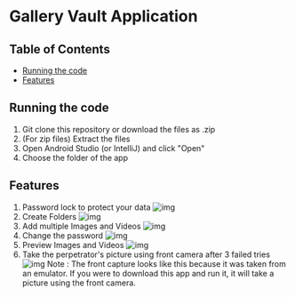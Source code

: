 # Gallery Vault Application

## Table of Contents
* [Running the code](#running-the-code)
* [Features](#features)


## Running the code
1. Git clone this repository or download the files as .zip
2. (For zip files) Extract the files
3. Open Android Studio (or IntelliJ) and click "Open"
4. Choose the folder of the app 

## Features
1. Password lock to protect your data
![img](https://github.com/sesiliafenina/gallery-vault/blob/images/change_password.JPG)
2. Create Folders
![img](https://github.com/sesiliafenina/gallery-vault/blob/images/create_album.JPG)
3. Add multiple Images and Videos
![img](https://github.com/sesiliafenina/gallery-vault/blob/images/add_images_videos.JPG)
4. Change the password
![img](https://github.com/sesiliafenina/gallery-vault/blob/images/change_password.JPG)
5. Preview Images and Videos
![img](https://github.com/sesiliafenina/gallery-vault/blob/images/preview_videos.JPG)
6. Take the perpetrator's picture using front camera after 3 failed tries
![img](https://github.com/sesiliafenina/gallery-vault/blob/images/front_capture.JPG)
Note : The front capture looks like this because it was taken from an emulator. If you were to download this app and run it, it will take a picture using the front camera.
